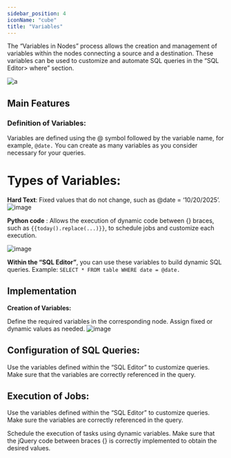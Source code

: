 ```yaml
---
sidebar_position: 4
iconName: "cube"
title: "Variables"
---
```


The “Variables in Nodes” process allows the creation and management of variables within the nodes connecting a source and a destination. These variables can be used to customize and automate SQL queries in the “SQL Editor> where” section.

![a](/img/node/variables/a.png)

## Main Features
### Definition of Variables:

Variables are defined using the @ symbol followed by the variable name, for example, ```@date.```
You can create as many variables as you consider necessary for your queries.

# Types of Variables:

**Hard Text**: Fixed values that do not change, such as @date = ‘10/20/2025’.
![image](/img/node/variables/b.png)

**Python code** : Allows the execution of dynamic code between {} braces, such as 
```{{today().replace(...)}}```, to schedule jobs and customize each execution.

![image](/img/node/variables/c.png)

**Within the “SQL Editor”**, you can use these variables to build dynamic SQL queries.
Example: ```SELECT * FROM table WHERE date = @date.```

## Implementation
**Creation of Variables:**

Define the required variables in the corresponding node.
Assign fixed or dynamic values as needed.
![image](/img/node/variables/image.png)

## Configuration of SQL Queries:
Use the variables defined within the “SQL Editor” to customize queries. Make sure that the variables are correctly referenced in the query. 

## Execution of Jobs:
Use the variables defined within the “SQL Editor” to customize queries.
Make sure the variables are correctly referenced in the query.

Schedule the execution of tasks using dynamic variables.
Make sure that the jQuery code between braces {} is correctly implemented to obtain the desired values.

